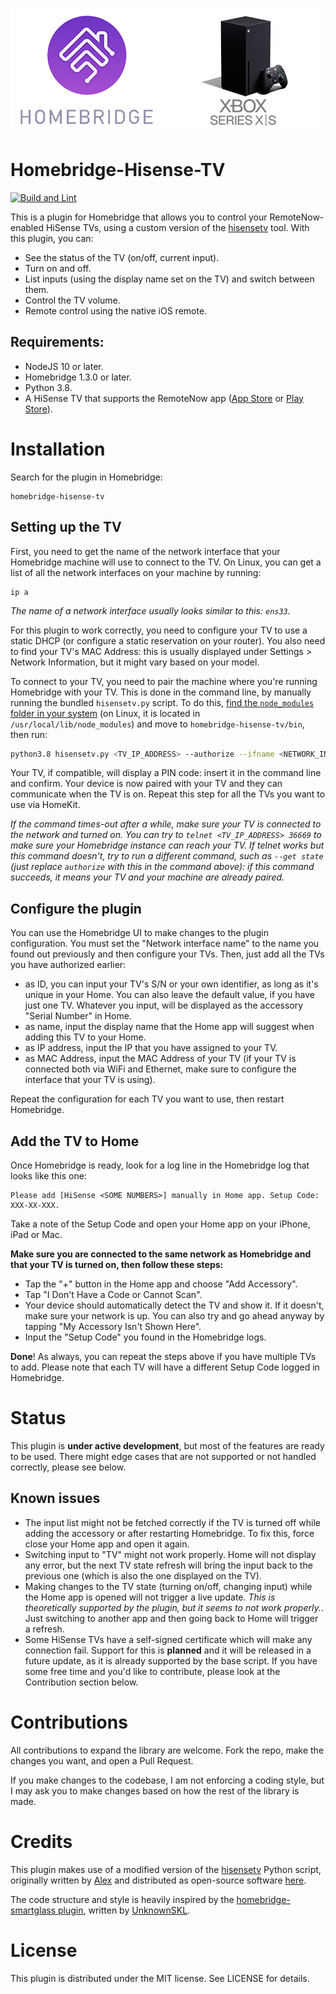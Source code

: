 ![Homebridge-Smartglass](images/header.png)

# Homebridge-Hisense-TV

[![Build and Lint](https://github.com/MrAsterisco/homebridge-hisense-tv/actions/workflows/build.yml/badge.svg?branch=master)](https://github.com/MrAsterisco/homebridge-hisense-tv/actions/workflows/build.yml)
<!-- [![npm](https://img.shields.io/npm/v/homebridge-smartglass.svg?style=flat-square)](https://www.npmjs.com/package/homebridge-smartglass)
[![npm](https://img.shields.io/npm/dt/homebridge-smartglass.svg?style=flat-square)](https://www.npmjs.com/package/homebridge-smartglass) -->


This is a plugin for Homebridge that allows you to control your RemoteNow-enabled HiSense TVs, using a custom version of the [hisensetv](https://github.com/MrAsterisco/hisensetv) tool. With this plugin, you can:

- See the status of the TV (on/off, current input).
- Turn on and off.
- List inputs (using the display name set on the TV) and switch between them.
- Control the TV volume.
- Remote control using the native iOS remote.

## Requirements:

- NodeJS 10 or later.
- Homebridge 1.3.0 or later.
- Python 3.8.
- A HiSense TV that supports the RemoteNow app ([App Store](https://apps.apple.com/us/app/remotenow/id1301866548) or [Play Store](https://play.google.com/store/apps/details?id=com.universal.remote.ms&hl=en&gl=US)).

# Installation

Search for the plugin in Homebridge:

```
homebridge-hisense-tv
```

## Setting up the TV

First, you need to get the name of the network interface that your Homebridge machine will use to connect to the TV. On Linux, you can get a list of all the network interfaces on your machine by running:

```
ip a
```

*The name of a network interface usually looks similar to this: `ens33`.*

For this plugin to work correctly, you need to configure your TV to use a static DHCP (or configure a static reservation on your router). You also need to find your TV's MAC Address: this is usually displayed under Settings > Network Information, but it might vary based on your model.

To connect to your TV, you need to pair the machine where you're running Homebridge with your TV. This is done in the command line, by manually running the bundled `hisensetv.py` script. To do this, [find the `node_modules` folder in your system](https://docs.npmjs.com/cli/v7/configuring-npm/folders) (on Linux, it is located in `/usr/local/lib/node_modules`) and move to `homebridge-hisense-tv/bin`, then run:

```bash
python3.8 hisensetv.py <TV_IP_ADDRESS> --authorize --ifname <NETWORK_INTERFACE_NAME>
```

Your TV, if compatible, will display a PIN code: insert it in the command line and confirm. Your device is now paired with your TV and they can communicate when the TV is on. Repeat this step for all the TVs you want to use via HomeKit.

*If the command times-out after a while, make sure your TV is connected to the network and turned on. You can try to `telnet <TV_IP_ADDRESS> 36669` to make sure your Homebridge instance can reach your TV. If telnet works but this command doesn't, try to run a different command, such as `--get state` (just replace `authorize` with this in the command above): if this command succeeds, it means your TV and your machine are already paired.*

## Configure the plugin

You can use the Homebridge UI to make changes to the plugin configuration. You must set the "Network interface name" to the name you found out previously and then configure your TVs. Then, just add all the TVs you have authorized earlier:

- as ID, you can input your TV's S/N or your own identifier, as long as it's unique in your Home. You can also leave the default value, if you have just one TV. Whatever you input, will be displayed as the accessory "Serial Number" in Home.
- as name, input the display name that the Home app will suggest when adding this TV to your Home.
- as IP address, input the IP that you have assigned to your TV.
- as MAC Address, input the MAC Address of your TV (if your TV is connected both via WiFi and Ethernet, make sure to configure the interface that your TV is using).

Repeat the configuration for each TV you want to use, then restart Homebridge.

## Add the TV to Home

Once Homebridge is ready, look for a log line in the Homebridge log that looks like this one:

```
Please add [HiSense <SOME NUMBERS>] manually in Home app. Setup Code: XXX-XX-XXX.
```

Take a note of the Setup Code and open your Home app on your iPhone, iPad or Mac.

**Make sure you are connected to the same network as Homebridge and that your TV is turned on, then follow these steps:**

- Tap the "+" button in the Home app and choose "Add Accessory".
- Tap "I Don't Have a Code or Cannot Scan".
- Your device should automatically detect the TV and show it. If it doesn't, make sure your network is up. You can also try and go ahead anyway by tapping "My Accessory Isn't Shown Here".
- Input the "Setup Code" you found in the Homebridge logs.

**Done**! As always, you can repeat the steps above if you have multiple TVs to add. Please note that each TV will have a different Setup Code logged in Homebridge.

# Status
This plugin is **under active development**, but most of the features are ready to be used. There might edge cases that are not supported or not handled correctly, please see below.

## Known issues
- The input list might not be fetched correctly if the TV is turned off while adding the accessory or after restarting Homebridge. To fix this, force close your Home app and open it again.
- Switching input to "TV" might not work properly. Home will not display any error, but the next TV state refresh will bring the input back to the previous one (which is also the one displayed on the TV).
- Making changes to the TV state (turning on/off, changing input) while the Home app is opened will not trigger a live update. *This is theoretically supported by the plugin, but it seems to not work properly.*. Just switching to another app and then going back to Home will trigger a refresh.
- Some HiSense TVs have a self-signed certificate which will make any connection fail. Support for this is **planned** and it will be released in a future update, as it is already supported by the base script. If you have some free time and you'd like to contribute, please look at the Contribution section below.

# Contributions
All contributions to expand the library are welcome. Fork the repo, make the changes you want, and open a Pull Request.

If you make changes to the codebase, I am not enforcing a coding style, but I may ask you to make changes based on how the rest of the library is made.

# Credits
This plugin makes use of a modified version of the [hisensetv](https://github.com/newAM/hisensetv) Python script, originally written by [Alex](https://github.com/newAM) and distributed as open-source software [here](https://github.com/MrAsterisco/hisensetv).

The code structure and style is heavily inspired by the [homebridge-smartglass plugin](https://github.com/unknownskl/homebridge-smartglass), written by [UnknownSKL](https://github.com/unknownskl).

# License
This plugin is distributed under the MIT license. See LICENSE for details.
